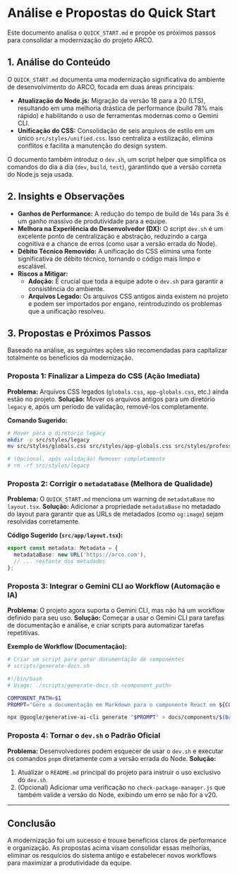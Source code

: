 # Análise e Propostas do Quick Start

Este documento analisa o `QUICK_START.md` e propõe os próximos passos para consolidar a modernização do projeto ARCO.

## 1. Análise do Conteúdo

O `QUICK_START.md` documenta uma modernização significativa do ambiente de desenvolvimento do ARCO, focada em duas áreas principais:

*   **Atualização do Node.js:** Migração da versão 18 para a 20 (LTS), resultando em uma melhoria drástica de performance (build 78% mais rápido) e habilitando o uso de ferramentas modernas como o Gemini CLI.
*   **Unificação do CSS:** Consolidação de seis arquivos de estilo em um único `src/styles/unified.css`. Isso centraliza a estilização, elimina conflitos e facilita a manutenção do design system.

O documento também introduz o `dev.sh`, um script helper que simplifica os comandos do dia a dia (`dev`, `build`, `test`), garantindo que a versão correta do Node.js seja usada.

## 2. Insights e Observações

*   **Ganhos de Performance:** A redução do tempo de build de 14s para 3s é um ganho massivo de produtividade para a equipe.
*   **Melhora na Experiência do Desenvolvedor (DX):** O script `dev.sh` é um excelente ponto de centralização e abstração, reduzindo a carga cognitiva e a chance de erros (como usar a versão errada do Node).
*   **Débito Técnico Removido:** A unificação do CSS elimina uma fonte significativa de débito técnico, tornando o código mais limpo e escalável.
*   **Riscos a Mitigar:**
    *   **Adoção:** É crucial que toda a equipe adote o `dev.sh` para garantir a consistência do ambiente.
    *   **Arquivos Legado:** Os arquivos CSS antigos ainda existem no projeto e podem ser importados por engano, reintroduzindo os problemas que a unificação resolveu.

## 3. Propostas e Próximos Passos

Baseado na análise, as seguintes ações são recomendadas para capitalizar totalmente os benefícios da modernização.

### Proposta 1: Finalizar a Limpeza do CSS (Ação Imediata)

**Problema:** Arquivos CSS legados (`globals.css`, `app-globals.css`, etc.) ainda estão no projeto.
**Solução:** Mover os arquivos antigos para um diretório `legacy` e, após um período de validação, removê-los completamente.

**Comando Sugerido:**
```bash
# Mover para o diretório legacy
mkdir -p src/styles/legacy
mv src/styles/globals.css src/styles/app-globals.css src/styles/professional.css src/styles/design-system.css src/styles/patterns.css src/styles/legacy/

# (Opcional, após validação) Remover completamente
# rm -rf src/styles/legacy
```

### Proposta 2: Corrigir o `metadataBase` (Melhora de Qualidade)

**Problema:** O `QUICK_START.md` menciona um warning de `metadataBase` no `layout.tsx`.
**Solução:** Adicionar a propriedade `metadataBase` no metadado do layout para garantir que as URLs de metadados (como `og:image`) sejam resolvidas corretamente.

**Código Sugerido (`src/app/layout.tsx`):**
```typescript
export const metadata: Metadata = {
  metadataBase: new URL('https://arco.com'),
  // ... restante dos metadados
};
```

### Proposta 3: Integrar o Gemini CLI ao Workflow (Automação e IA)

**Problema:** O projeto agora suporta o Gemini CLI, mas não há um workflow definido para seu uso.
**Solução:** Começar a usar o Gemini CLI para tarefas de documentação e análise, e criar scripts para automatizar tarefas repetitivas.

**Exemplo de Workflow (Documentação):**
```bash
# Criar um script para gerar documentação de componentes
# scripts/generate-docs.sh

#!/bin/bash
# Usage: ./scripts/generate-docs.sh <component_path>

COMPONENT_PATH=$1
PROMPT="Gere a documentação em Markdown para o componente React em ${COMPONENT_PATH}, explicando suas props, responsabilidades e exemplos de uso."

npx @google/generative-ai-cli generate "$PROMPT" > docs/components/$(basename $COMPONENT_PATH .tsx).md
```

### Proposta 4: Tornar o `dev.sh` o Padrão Oficial

**Problema:** Desenvolvedores podem esquecer de usar o `dev.sh` e executar os comandos `pnpm` diretamente com a versão errada do Node.
**Solução:**
1.  Atualizar o `README.md` principal do projeto para instruir o uso exclusivo do `dev.sh`.
2.  (Opcional) Adicionar uma verificação no `check-package-manager.js` que também valide a versão do Node, exibindo um erro se não for a v20.

---

## Conclusão

A modernização foi um sucesso e trouxe benefícios claros de performance e organização. As propostas acima visam consolidar essas melhorias, eliminar os resquícios do sistema antigo e estabelecer novos workflows para maximizar a produtividade da equipe.
